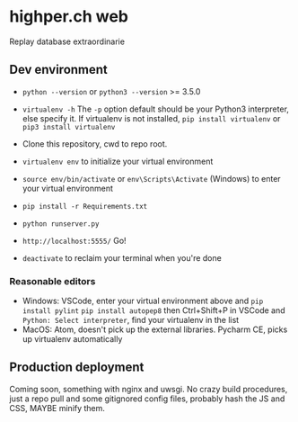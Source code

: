 # highper.ch web
Replay database extraordinarie

## Dev environment
* `python --version` or `python3 --version` >= 3.5.0
* `virtualenv -h`
The `-p` option default should be your Python3 interpreter, else specify it. If virtualenv is not installed, `pip install virtualenv` or `pip3 install virtualenv`

* Clone this repository, cwd to repo root.
* `virtualenv env` to initialize your virtual environment
* `source env/bin/activate` or `env\Scripts\Activate` (Windows) to enter your virtual environment
* `pip install -r Requirements.txt`
* `python runserver.py`
* `http://localhost:5555/` Go!
* `deactivate` to reclaim your terminal when you're done

### Reasonable editors
* Windows: VSCode, enter your virtual environment above and `pip install pylint` `pip install autopep8` then Ctrl+Shift+P in VSCode and `Python: Select interpreter`, find your virtualenv in the list
* MacOS: Atom, doesn't pick up the external libraries. Pycharm CE, picks up virtualenv automatically

## Production deployment
Coming soon, something with nginx and uwsgi. No crazy build procedures, just a repo pull and some gitignored config files, probably hash the JS and CSS, MAYBE minify them.
